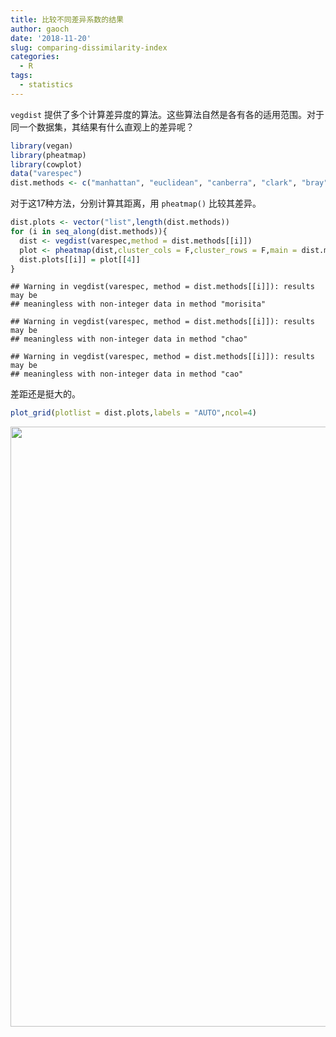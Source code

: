 ```yaml
---
title: 比较不同差异系数的结果
author: gaoch
date: '2018-11-20'
slug: comparing-dissimilarity-index
categories:
  - R
tags:
  - statistics
---
```


`vegdist` 提供了多个计算差异度的算法。这些算法自然是各有各的适用范围。对于同一个数据集，其结果有什么直观上的差异呢？



```r
library(vegan)
library(pheatmap)
library(cowplot)
data("varespec")
dist.methods <- c("manhattan", "euclidean", "canberra", "clark", "bray", "kulczynski", "jaccard", "gower", "altGower", "morisita", "horn", "mountford", "raup", "binomial", "chao", "cao" , "mahalanobis")
```

对于这17种方法，分别计算其距离，用 `pheatmap()` 比较其差异。


```r
dist.plots <- vector("list",length(dist.methods))
for (i in seq_along(dist.methods)){
  dist <- vegdist(varespec,method = dist.methods[[i]])
  plot <- pheatmap(dist,cluster_cols = F,cluster_rows = F,main = dist.methods[[i]],silent = T)
  dist.plots[[i]] = plot[[4]]
}
```

```
## Warning in vegdist(varespec, method = dist.methods[[i]]): results may be
## meaningless with non-integer data in method "morisita"
```

```
## Warning in vegdist(varespec, method = dist.methods[[i]]): results may be
## meaningless with non-integer data in method "chao"
```

```
## Warning in vegdist(varespec, method = dist.methods[[i]]): results may be
## meaningless with non-integer data in method "cao"
```

差距还是挺大的。


```r
plot_grid(plotlist = dist.plots,labels = "AUTO",ncol=4)
```

<img src="{{< blogdown/postref >}}index.zh_files/figure-html/unnamed-chunk-3-1.png" width="960" />

